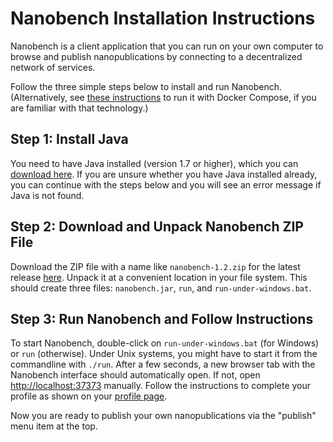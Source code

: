 Nanobench Installation Instructions
===================================

Nanobench is a client application that you can run on your own computer to browse and publish nanopublications by connecting to a decentralized network of services.

Follow the three simple steps below to install and run Nanobench.
(Alternatively, see [these instructions](INSTALL-with-Docker.md) to run it with Docker Compose, if you are familiar with that technology.)


## Step 1: Install Java

You need to have Java installed (version 1.7 or higher), which you can [download here](https://www.java.com/download/).
If you are unsure whether you have Java installed already, you can continue with the steps below and you will see an error message if Java is not found.


## Step 2: Download and Unpack Nanobench ZIP File

Download the ZIP file with a name like `nanobench-1.2.zip` for the latest release [here](https://github.com/peta-pico/nanobench/releases/latest).
Unpack it at a convenient location in your file system.
This should create three files: `nanobench.jar`, `run`, and `run-under-windows.bat`.


## Step 3: Run Nanobench and Follow Instructions

To start Nanobench, double-click on `run-under-windows.bat` (for Windows) or `run` (otherwise).
Under Unix systems, you might have to start it from the commandline with `./run`.
After a few seconds, a new browser tab with the Nanobench interface should automatically open.
If not, open [http://localhost:37373](http://localhost:37373) manually.
Follow the instructions to complete your profile as shown on your [profile page](http://localhost:37373/profile).

Now you are ready to publish your own nanopublications via the "publish" menu item at the top.
